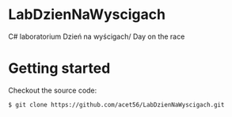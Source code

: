 # LabDzienNaWyscigach
C# laboratorium Dzień na wyścigach/ Day on the race
# Getting started

Checkout the source code:

    $ git clone https://github.com/acet56/LabDzienNaWyscigach.git

